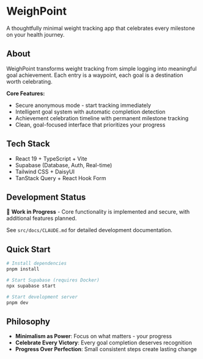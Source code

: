# WeighPoint

A thoughtfully minimal weight tracking app that celebrates every milestone on your health journey.

## About

WeighPoint transforms weight tracking from simple logging into meaningful goal achievement. Each entry is a waypoint, each goal is a destination worth celebrating.

**Core Features:**

- Secure anonymous mode - start tracking immediately
- Intelligent goal system with automatic completion detection
- Achievement celebration timeline with permanent milestone tracking
- Clean, goal-focused interface that prioritizes your progress

## Tech Stack

- React 19 + TypeScript + Vite
- Supabase (Database, Auth, Real-time)
- Tailwind CSS + DaisyUI
- TanStack Query + React Hook Form

## Development Status

🚧 **Work in Progress** - Core functionality is implemented and secure, with additional features planned.

See `src/docs/CLAUDE.md` for detailed development documentation.

## Quick Start

```bash
# Install dependencies
pnpm install

# Start Supabase (requires Docker)
npx supabase start

# Start development server
pnpm dev
```

## Philosophy

- **Minimalism as Power**: Focus on what matters - your progress
- **Celebrate Every Victory**: Every goal completion deserves recognition
- **Progress Over Perfection**: Small consistent steps create lasting change
